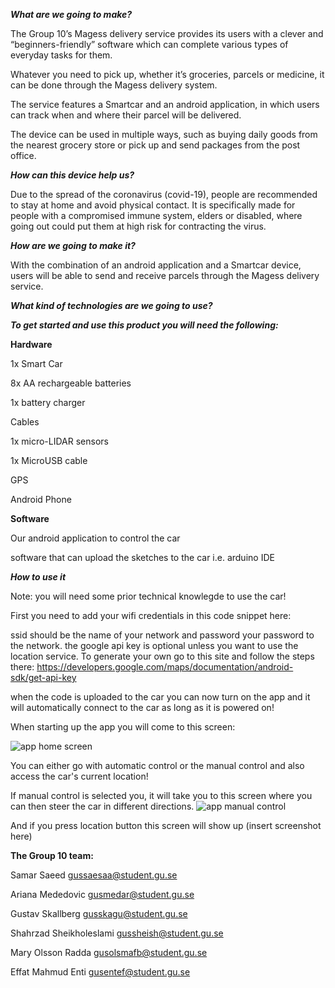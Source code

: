 **_What are we going to make?_**

The Group 10’s Magess delivery service provides its users with a clever and “beginners-friendly” software which can complete various types of everyday tasks for them.

Whatever you need to pick up, whether it’s groceries, parcels or medicine, it can be done through the Magess delivery system.

The service features a Smartcar and an android application, in which users can track when and where their parcel will be delivered.

The device can be used in multiple ways, such as buying daily goods from the nearest grocery store or pick up and send packages from the post office. 

**_How can this device help us?_**

Due to the spread of the coronavirus (covid-19), people are recommended to stay at home and avoid physical contact. It is specifically made for people with a compromised immune system, elders or disabled, where going out could put them at high risk for contracting the virus.

**_How are we going to make it?_**

With the combination of an android application and a Smartcar device, users will be able to send and receive parcels through the Magess delivery service.
 
**_What kind of technologies are we going to use?_**


**_To get started and use this product you will need the following:_**


**Hardware**

1x Smart Car

8x AA rechargeable batteries

1x battery charger

Cables

1x micro-LIDAR sensors

1x MicroUSB cable

GPS

Android Phone

**Software**

Our android application to control the car

software that can upload the sketches to the car i.e. arduino IDE


**_How to use it_**

Note: you will need some prior technical knowlegde to use the car!

First you need to add your wifi credentials in this code snippet here:

ssid should be the name of your network and password your password to the network.
the google api key is optional unless you want to use the location service.
To generate your own go to this site and follow the steps there: https://developers.google.com/maps/documentation/android-sdk/get-api-key

when the code is uploaded to the car you can now turn on the app and it will automatically connect to the car as long as it is powered on!

When starting up the app you will come to this screen:

![app home screen](https://media.discordapp.net/attachments/701790165643034734/715542183482097684/startscreen.jpg?width=471&height=668)

You can either go with automatic control or the manual control and also access the car's current location!

If manual control is selected you, it will take you to this screen where you can then steer the car in different directions.
![app manual control](https://media.discordapp.net/attachments/701790165643034734/715542163596771398/manualcontrol.jpg?width=321&height=668)

And if you press location button this screen will show up
(insert screenshot here)







**The Group 10 team:**

Samar Saeed                           gussaesaa@student.gu.se

Ariana Mededovic                      gusmedar@student.gu.se

Gustav Skallberg                      gusskagu@student.gu.se

Shahrzad Sheikholeslami               gussheish@student.gu.se 

Mary Olsson Radda                     gusolsmafb@student.gu.se

Effat Mahmud Enti                     gusentef@student.gu.se

